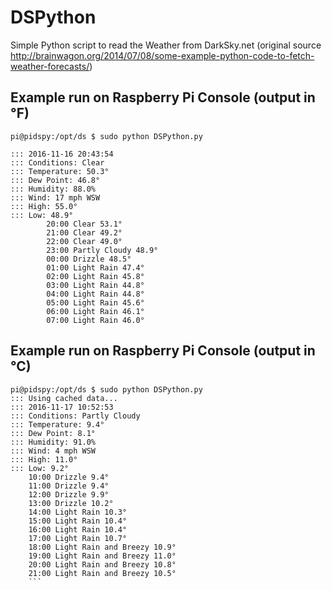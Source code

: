 ﻿# DSPython
Simple Python script to read the Weather from DarkSky.net (original source http://brainwagon.org/2014/07/08/some-example-python-code-to-fetch-weather-forecasts/)

## Example run on Raspberry Pi Console (output in °F)

```
pi@pidspy:/opt/ds $ sudo python DSPython.py

::: 2016-11-16 20:43:54
::: Conditions: Clear
::: Temperature: 50.3°
::: Dew Point: 46.8°
::: Humidity: 88.0%
::: Wind: 17 mph WSW
::: High: 55.0°
::: Low: 48.9°
        20:00 Clear 53.1°
        21:00 Clear 49.2°
        22:00 Clear 49.0°
        23:00 Partly Cloudy 48.9°
        00:00 Drizzle 48.5°
        01:00 Light Rain 47.4°
        02:00 Light Rain 45.8°
        03:00 Light Rain 44.8°
        04:00 Light Rain 44.8°
        05:00 Light Rain 45.6°
        06:00 Light Rain 46.1°
        07:00 Light Rain 46.0° 
```

## Example run on Raspberry Pi Console (output in °C)

```
pi@pidspy:/opt/ds $ sudo python DSPython.py
::: Using cached data...
::: 2016-11-17 10:52:53
::: Conditions: Partly Cloudy
::: Temperature: 9.4°
::: Dew Point: 8.1°
::: Humidity: 91.0%
::: Wind: 4 mph WSW
::: High: 11.0°
::: Low: 9.2°
	10:00 Drizzle 9.4°
	11:00 Drizzle 9.4°
	12:00 Drizzle 9.9°
	13:00 Drizzle 10.2°
	14:00 Light Rain 10.3°
	15:00 Light Rain 10.4°
	16:00 Light Rain 10.4°
	17:00 Light Rain 10.7°
	18:00 Light Rain and Breezy 10.9°
	19:00 Light Rain and Breezy 11.0°
	20:00 Light Rain and Breezy 10.8°
	21:00 Light Rain and Breezy 10.5°
	```
	
